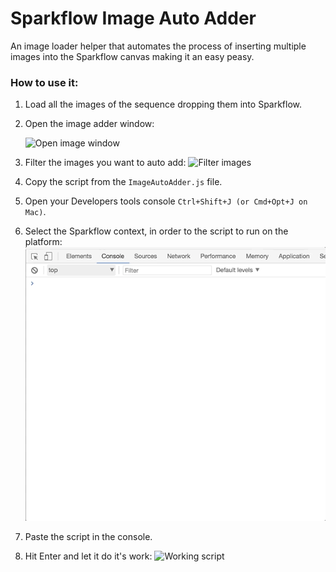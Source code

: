# Sparkflow Image Auto Adder

An image loader helper that automates the process of inserting 
multiple images into the Sparkflow canvas making it an easy peasy.

### How to use it:
 1. Load all the images of the sequence dropping them into Sparkflow.
 2. Open the image adder window:
 
    ![Open image window](screenshots/openImageWindow.png?raw=true) 

 3. Filter the images you want to auto add:
     ![Filter images](screenshots/filteredImages.png?raw=true) 

 4. Copy the script from the ```ImageAutoAdder.js``` file.
 5. Open your Developers tools console ```Ctrl+Shift+J (or Cmd+Opt+J on Mac)```.
 6. Select the Sparkflow context, in order to the script to run on the platform:
       ![Select Sparkflow context](screenshots/selectSparkflowContext.gif?raw=true) 

 7. Paste the script in the console.
 8. Hit Enter and let it do it's work:
      ![Working script](screenshots/autoAddingImages.gif?raw=true) 

 